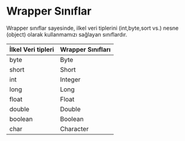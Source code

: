 # Wrapper Sınıflar

Wrapper sınıflar sayesinde, ilkel veri tiplerini (int,byte,sort vs.) nesne (object) olarak kullanmamızı sağlayan sınıflardır.

| **İlkel Veri tipleri** | **Wrapper Sınıfları** |
| ------------ | ------------------------- |
| byte         | Byte                      |
| short        | Short                     |
| int          | Integer                   |
| long         | Long                      |
| float        | Float                     |
| double       | Double                    |
| boolean      | Boolean                   |
| char         | Character                 |

